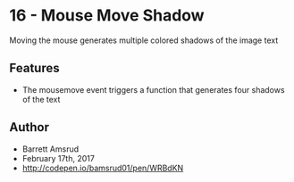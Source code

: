 # 16 - Mouse Move Shadow

Moving the mouse generates multiple colored shadows of the image text

## Features

- The mousemove event triggers a function that generates four shadows of the text

## Author

- Barrett Amsrud
- February 17th, 2017
- http://codepen.io/bamsrud01/pen/WRBdKN
